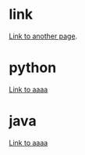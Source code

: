 # link
[Link to another page](./doc/demo.md).

# python
[Link to aaaa](./doc/py/demo.md)

# java
[Link to aaaa](./doc/java/demo.md)